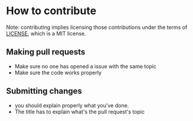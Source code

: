 # How to contribute

Note: contributing implies licensing those contributions
under the terms of [LICENSE](../LICENSE), which is a MIT license.

## Making pull requests

* Make sure no one has opened a issue with the same topic
* Make sure the code works properly

## Submitting changes

- you should explain properly what you've done.
- The title has to explain what's the pull request's topic
